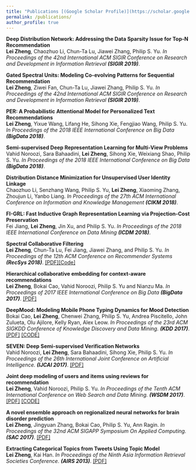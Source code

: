 ```yaml
---
title: "Publications [(Google Scholar Profile)](https://scholar.google.com/citations?user=XMirSfAAAAAJ&hl=en)"
permalink: /publications/
author_profile: true
---
```

<b>Deep Distribution Network: Addressing the Data Sparsity Issue for Top-N Recommendation</b> <br> <b>Lei Zheng</b>, Chaozhuo Li, Chun-Ta Lu, Jiawei Zhang, Philip S. Yu. <i>In Proceedings of the 42nd International ACM SIGIR Conference on Research and Development in Information Retrieval <b>(SIGIR 2019)</b></i>.

<b>Gated Spectral Units: Modeling Co-evolving Patterns for Sequential Recommendation</b> <br> <b>Lei Zheng</b>, Ziwei Fan, Chun-Ta Lu, Jiawei Zhang, Philip S. Yu. <i>In Proceedings of the 42nd International ACM SIGIR Conference on Research and Development in Information Retrieval <b>(SIGIR 2019)</b></i>.

<b>PER: A Probabilistic Attentional Model for Personalized Text Recommendations</b> <br> <b>Lei Zheng</b>, Yixue Wang, Lifang He, Sihong Xie, Fengjiao Wang, Philip S. Yu. <i>In Proceedings of the 2018 IEEE International Conference on Big Data <b>(BigData 2018)</b></i>.

<b>Semi-supervised Deep Representation Learning for Multi-View Problems</b> <br> Vahid Noroozi, Sara Bahaadini, <b>Lei Zheng</b>, Sihong Xie, Weixiang Shao, Philip S. Yu. <i>In Proceedings of the 2018 IEEE International Conference on Big Data <b>(BigData 2018)</b></i>.

<b>Distribution Distance Minimization for Unsupervised User Identity Linkage</b> <br> Chaozhuo Li, Senzhang	Wang, Philip S. Yu, <b>Lei Zheng</b>, Xiaoming Zhang, Zhoujun	Li, Yanbo	Liang. <i>In Proceedings of the 27th ACM International Conference on Information and Knowledge Management <b>(CIKM 2018)</b></i>.

<b>FI-GRL: Fast Inductive Graph Representation Learning via Projection-Cost Preservation</b> <br> Fei Jiang, <b>Lei Zheng</b>, Jin Xu, and Philip S. Yu. <i>In Proceedings of the 2018 IEEE International
Conference on Data Mining <b>(ICDM 2018)</b></i>.

<b>Spectral Collaborative Filtering</b> <br> <b>Lei Zheng</b>, Chun-Ta Lu, Fei Jiang, Jiawei Zhang, and Philip S. Yu. <i>In
Proceedings of the 12th ACM Conference on Recommender Systems <b>(RecSys 2018)</b></i>.
[[PDF]](https://arxiv.org/abs/1808.10523)[[Code]](https://github.com/lzheng21/SpectralCF)

<b>Hierarchical collaborative
embedding for context-aware recommendations</b> <br> <b>Lei Zheng</b>, Bokai Cao, Vahid Noroozi, Philip S. Yu and Nianzu Ma. <i>In Proceedings of 2017 IEEE International Conference
on Big Data <b>(BigData 2017)</b></i>.
[[PDF]](https://ieeexplore.ieee.org/document/8258002/)

<b>DeepMood: Modeling Mobile Phone Typing Dynamics for Mood Detection</b> <br> Bokai Cao, <b>Lei Zheng</b>, Chenwei Zhang, Philip S. Yu, Andrea Piscitello, John Zulueta, Olu Ajilore,
Kelly Ryan, Alex Leow. <i>In
Proceedings of the 23rd ACM SIGKDD Conference of Knowledge Discovery and Data Mining. <b>(KDD 2017)</b></i>.
[[PDF]](https://arxiv.org/abs/1803.08986) [[CODE]](https://www.cs.uic.edu/~bcao1/code/DeepMood.py)

<b>SEVEN: Deep Semi-supervised
Verification Networks</b> <br> Vahid Noroozi, <b>Lei Zheng</b>, Sara Bahaadini, Sihong Xie, Philip S. Yu. <i>In Proceedings of the 26th International Joint Conference on Artificial Intelligence. <b>(IJCAI 2017)</b></i>.
[[PDF]](https://arxiv.org/abs/1706.03692)

<b>Joint deep modeling of users and items using reviews for
recommendation</b> <br> <b>Lei Zheng</b>, Vahid Noroozi, Philip S. Yu. <i>In Proceedings of the Tenth ACM International Conference on Web Search and Data
Mining. <b>(WSDM 2017)</b></i>.
[[PDF]](https://arxiv.org/abs/1701.04783) [[CODE]](https://github.com/chenchongthu/DeepCoNN)

<b>A novel ensemble approach on
regionalized neural networks for brain disorder prediction</b> <br> <b>Lei Zheng</b>, Jingyuan Zhang, Bokai Cao, Philip S. Yu, Ann Ragin. <i>In Proceedings of the 32nd ACM SIGAPP
Symposium On Applied Computing. <b>(SAC 2017)</b></i>.
[[PDF]](https://dl.acm.org/citation.cfm?id=3019668)

<b>Extracting Categorical Topics from Tweets Using Topic Model</b> <br> <b>Lei Zheng</b>, Kai Han. <i>In Proceedings
of the Ninth Asia Information Retrieval Societies Conference. <b>(AIRS 2013)</b></i>.
[[PDF]](https://link.springer.com/chapter/10.1007/978-3-642-45068-6_8)
